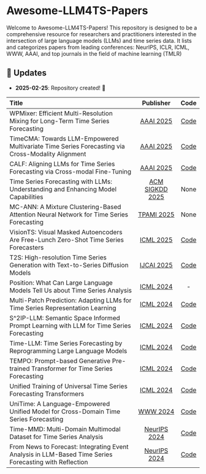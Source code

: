 # Awesome-LLM4TS-Papers
Welcome to Awesome-LLM4TS-Papers! This repository is designed to be a comprehensive resource for researchers and practitioners 
interested in the intersection of large language models (LLMs) and time series data. It lists and categorizes papers from 
leading conferences: NeurIPS, ICLR, ICML, WWW, AAAI, and top journals in the field of machine learning (TMLR)

## 🚀 Updates

- **2025-02-25**: Repository created! 🎉


| Title                                                                                   |                        Publisher                        |                           Code                        |
|:----------------------------------------------------------------------------------------|:-------------------------------------------------------:|:-----------------------------------------------------:|
| WPMixer: Efficient Multi-Resolution Mixing for Long-Term Time Series Forecasting        | [AAAI 2025](https://doi.org/10.1609/aaai.v39i18.34156)  | [Code](https://github.com/Secure-and-Intelligent-Systems-Lab/WPMixer.git) |
| TimeCMA: Towards LLM-Empowered Multivariate Time Series Forecasting via Cross-Modality Alignment   | [AAAI 2025](https://doi.org/10.1609/aaai.v39i18.34067) | [Code](https://github.com/ChenxiLiu-HNU/TimeCMA.git) |
| CALF: Aligning LLMs for Time Series Forecasting via Cross-modal Fine-Tuning             | [AAAI 2025](https://doi.org/10.1609/aaai.v39i18.34082)  | [Code](https://github.com/Hank0626/CALF)              |
| Time Series Forecasting with LLMs: Understanding and Enhancing Model Capabilities       | [ACM SIGKDD 2025](https://dl.acm.org/doi/pdf/10.1145/3715073.3715083)           | None                          |
| MC-ANN: A Mixture Clustering-Based Attention Neural Network for Time Series Forecasting | [TPAMI 2025](https://ieeexplore.ieee.org/abstract/document/10979493) | None                                     |
| VisionTS: Visual Masked Autoencoders Are Free-Lunch Zero-Shot Time Series Forecasters   | [ICML 2025](https://arxiv.org/abs/2408.17253)           | [Code](https://github.com/Keytoyze/VisionTS)          |
| T2S: High-resolution Time Series Generation with Text-to-Series Diffusion Models        | [IJCAI 2025]()                                          | [Code](https://github.com/WinfredGe/T2S)              |
| Position: What Can Large Language Models Tell Us about Time Series Analysis             |      [ICML 2024](https://arxiv.org/abs/2402.02713)      |                            -                          |
| Multi-Patch Prediction: Adapting LLMs for Time Series Representation Learning           |      [ICML 2024](https://arxiv.org/abs/2402.04852)      |       [Code](https://github.com/yxbian23/aLLM4TS)     |
| S^2IP-LLM: Semantic Space Informed Prompt Learning with LLM for Time Series Forecasting | [ICML 2024](https://openreview.net/forum?id=qwQVV5R8Y7) |     [Code](https://github.com/panzijie825/S2IP-LLM)   | 
| Time-LLM: Time Series Forecasting by Reprogramming Large Language Models                |      [ICML 2024](https://arxiv.org/abs/2310.01728)      |       [Code](https://github.com/KimMeen/Time-LLM)     | 
| TEMPO: Prompt-based Generative Pre-trained Transformer for Time Series Forecasting      |      [ICML 2024](https://arxiv.org/abs/2310.04948)      |       [Code](https://github.com/DC-research/TEMPO)    |
| Unified Training of Universal Time Series Forecasting Transformers                      |     [ICML 2024](https://arxiv.org/abs/2402.02592)       | [Code](https://github.com/SalesforceAIResearch/uni2ts)|
| UniTime: A Language-Empowered Unified Model for Cross-Domain Time Series Forecasting    |      [WWW 2024](https://arxiv.org/abs/2310.09751)       |        [Code](https://github.com/liuxu77/UniTime)     |
| Time-MMD: Multi-Domain Multimodal Dataset for Time Series Analysis                      | [NeurIPS 2024](https://arxiv.org/abs/2406.08627)        | [Code](https://github.com/AdityaLab/MM-TSFlib.git)    |
| From News to Forecast: Integrating Event Analysis in LLM-Based Time Series Forecasting with Reflection | [NeurIPS 2024](https://arxiv.org/abs/2409.17515) | [Code](https://github.com/ameliawong1996/From_News_to_Forecast.git)    |

 


